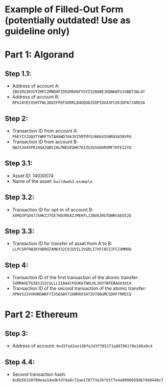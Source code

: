 # Example of Filled-Out Form (potentially outdated! Use as guideline only)

# Part 1: Algorand

## Step 1.1:

* Address of account A: `ZBXIRU3KVUTZMFC2MNDHFZ5RZMEH6FYGYZ32B6BEJHQNKWTUJUBB72WL4Y`
* Address of account B: `RFUJ4YECX5HTFWL3DDIFPEFUORRLB46QU6ZVOPIDX43FCOV3DPA7J4REXA`

## Step 2:

* Transaction ID from account A: `P6EYIYZGQXTYWMFTVTAHAWD7663VZ5MTMY53AK6455NRUXA5RVPA`
* Transaction ID from account B: `QWJS3445PR34GA2QBSIALPWEUEQHK76IZU2GSUO6RVMF7KFEI2YQ`

## Step 3.1:

* Asset ID: 14030074
* Name of the asset: `buildweb3-example`

## Step 3.2:

* Transaction ID for opt-in of account B: `XXMQ3PSD47JSHKZJTEE7HO3REAZJMEHFLJ2NU63RGTDWRC6EOI2Q`

## Step 3.3:

* Transaction ID for transfer of asset from A to B: `LLPCSRFRW2KYHDRGTAMKX32COJUVIL3VGRLI7XFC6F2JFCI4MMOQ`

## Step 4:

* Transaction ID of the first transaction of the atomic transfer: `SXMMAGETGZ6SJS2CULLL5IAA4CFGUKA7N6LHLIH37NFEBAGH3XCA`
* Transaction ID of the second transaction of the atomic transfer:
`XPNV53JVVKHNSWKF7IV5E6BV726NMXXS6TIO7Q6GMCSDRF7RMICQ`

# Part 2: Ethereum

## Step 3:

* Address of account: `0xd3fad2ee190fe2d3ff05171a887861f0e106a9c4`

## Step 4.4:

* Second transaction hash: `0x6b5b310f09eae14edbfd7da8c72ae178773e26fd1f7e4e0996659d674b0448c7`
